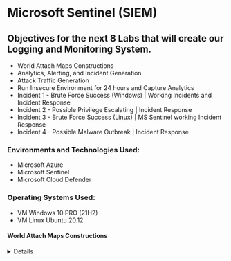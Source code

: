 # Microsoft Sentinel (SIEM)

## Objectives for the next 8 Labs that will create our Logging and Monitoring System.

- World Attach Maps Constructions
- Analytics, Alerting, and Incident Generation
- Attack Traffic Generation
- Run Insecure Environment for 24 hours and Capture Analytics
- Incident 1 - Brute Force Success (Windows) | Working Incidents and Incident Response
- Incident 2 - Possible Privilege Escalating | Incident Response
- Incident 3 - Brute Force Success (Linux) | MS Sentinel working Incident Response
- Incident 4 - Possible Malware Outbreak | Incident Response

### Environments and Technologies Used:

- Microsoft Azure
- Microsoft Sentinel
- Microsoft Cloud Defender

### Operating Systems Used:

- VM Windows 10 PRO (21H2)
- VM Linux Ubuntu 20.12

#### World Attach Maps Constructions
<details close>

<div>

</summary>

Reminder: Check your Subscription’s Cost Analysis

### Actions and Observations<b>

- We are going to create 4 different workbooks in Sentinel that show different types of malicious traffic from around the world, targeting our resources.

- We will use pre-built JSON maps to reduce the number of errors/questions but will explain the process.

--- 

> In Microsoft Sentinel | Workbooks, we will add a new workbook in order to create our map. JSON Files - Remember, Sentinel uses our Log Analytics Workspace where we ingested the logs.

![vivaldi_kLOHZRFPhj](https://user-images.githubusercontent.com/109401839/235279747-01e3bf0c-428d-4b71-b6f8-9e9dc99bae8d.png)

- Remove the pre-included reports. 
- Add Query
- Advanced Editor > Paste the [KQL .JSON Information](https://github.com/fnabeel/Cloud-SOC-Project-Directory/blob/main/Sentinel-Maps(JSON)/linux-ssh-auth-fail.json)

> After running your query, your graph should populate! 

![vivaldi_1SnjH3R8Ip](https://user-images.githubusercontent.com/109401839/235279945-1eef8a2b-e778-4811-be63-3c9bf4c1e619.png)
 
> Note that each graph everyone makes will be different since this is based on the attacks I received in a certain timeframe! 

> The KQL code we used shows us the Linux VM Authentication SSH Failures. 
 Edit > Settings > Map Settings > 

![heatmap](https://user-images.githubusercontent.com/109401839/235281773-e002056e-9f07-4082-9721-59c3f002f74f.PNG)

> Here you can customise the map and the details even further to your desire. I will keep it default. 

> Save Workbooks & Let us repeat the steps for the other maps. 

![vivaldi_YBA2LIqUJg](https://user-images.githubusercontent.com/109401839/235284830-a5b1ff91-cfd5-4381-a459-e6315be8f22d.png)

> Next, we will create a graph for [MS SQL Authentication Fail](https://github.com/fnabeel/Cloud-SOC-Project-Directory/blob/main/Sentinel-Maps(JSON)/mssql-auth-fail.json)

![vivaldi_laXpbNeo86](https://user-images.githubusercontent.com/109401839/235286153-e23a0f2e-3b96-498b-a557-6d70f82e31c6.png)

> Now we will repeat it for the subsequent maps by entering the KQL code. 

- [NSG Malicious Allowed Firewall In](https://github.com/fnabeel/Cloud-SOC-Project-Directory/blob/main/Sentinel-Maps(JSON)/nsg-malicious-allowed-in.json)

![vivaldi_No4emgWydH](https://user-images.githubusercontent.com/109401839/235286714-73d14971-e942-479b-aa36-04c083dc86d5.png)

- [Windows RDP & SMB Authentication Failures](https://github.com/fnabeel/Cloud-SOC-Project-Directory/blob/main/Sentinel-Maps(JSON)/windows-rdp-auth-fail.json)

![vivaldi_hMnU9a0ydS](https://user-images.githubusercontent.com/109401839/235286919-0ae35ece-b7c4-436b-a581-71c92169fb6b.png)

> We can edit and change the timeframe to see where and what attacks happened at a certain time. I will do 30 minutes as an example: 

![vivaldi_OyzflFZq3q](https://user-images.githubusercontent.com/109401839/235287139-9b47bb91-4efe-4b37-a498-6fd9d3fadd99.png)

> You should have 4 custom-made workbooks like this:

![vivaldi_Ay5xt00GJN](https://user-images.githubusercontent.com/109401839/235287326-0fbd8e95-6d31-4032-bed2-112d4b8daac1.png)

> In subsequent labs, we will create our own attacks at add to these maps. For example, say I create a VM in Malaysia and attack the home base VM, a dot should be added to our graphs depending on our attack method. 
<div>

### Troubleshooting: 

> If it’s been 24 hours since you created the resources being tracked on this map and you don’t see traffic to them, make sure of the following:
First, generate traffic on your own to see if any logs show up

> Ensure both VMs are on

> Ensure Microsoft Defender for Cloud and the Data Collection Rules are configured correctly to collect logs from the VMs (from the section: Logging and Monitoring: Enable MDC and Configure Log Collection for Virtual Machines)

> Ensure Logging is correctly configured for MS SQL Server (from the section: Azure Intro: Creating our Subscription and First Resources)

> If NSG Flow Logs are empty, ensure they are configured correctly (from the section: Logging and Monitoring: Enable MDC and Configure Log Collection for Virtual Machines)

> Alternatively, you can skip ahead to the “Azure Sentinel: Attack Traffic Generation” section to generate some traffic, but we need to make sure logging is configured correctly and showing up before that will work.

<div> 

### Analytics, Alerting, and Incident Generation
<details close>

---

</summary>

- In this lab, we will be working on Analytics, Alerting, and Incident Generation.

- We are going to manually go to add the rules, and then trigger the alerts. We will dissect the alert and really understand what is happening. 

![image](https://user-images.githubusercontent.com/109401839/235291419-36c75299-c9a9-4b64-a51c-f4b10ce43164.png)

> First will be a brute force attempt by a Windows machine. 

``` 
SecurityEvent
| where EventID == 4625
| where TimeGenerated > ago(60m)
| summarize FailureCount = count() by SourceIP = IpAddress, EventID, Activity
| where FailureCount >= 10
```

> So we enter this Query under our Log Analytic workspace. Run it. It will show the EventID of 4625 in the given timeframe you selected. In this case, 60 minutes. Then the next like will be our categories and show us the Failure count. Was it all the same attacks or 10 instances of the same IP, EventID and Activity trying to attack? That's what the failure count does. 

> So we do not want to create an alert based on a user making a mistake a few times, but over ten times is a little suspicious and we can create an alert based on that. 

![vivaldi_hQThPXrMWs](https://user-images.githubusercontent.com/109401839/235291881-b7fe654d-cdeb-4cc3-91c5-95119ab87169.png)

> Feel free to use ChatGPT to have a more in-depth explanation if the one above was insufficient. 

![analytics query](https://user-images.githubusercontent.com/109401839/235292182-1ddd325e-a980-4422-99e5-02b6f35a3985.PNG)

> We will add a query rule now, that is the same as the previous KQL query. 

- Tactics and Techniques:
Credential Access > Brute Force
Enter it in and run it again: 

![mqFhzU2BOQ](https://user-images.githubusercontent.com/109401839/235292423-4695e167-f043-4680-af60-02da62454464.png)

> In Alert enrichment > Entity Mapping 

> Set up IP Entity | Address | AttackerIP

> Add new entity:

> Set up Host | Hostname | DestinationHostName 

![vivaldi_G4GbbxRRLc](https://user-images.githubusercontent.com/109401839/235292538-96a1b891-dbf7-4466-8234-bf9eb3aa1dfb.png)

> So say that an attacker with an IP address 1.1.1.1 attacks our network, we will get an alert.. however, Sentinel will track that IP Address and correlate that addresses further action and map it to other alerts. 

![vivaldi_qZYMU18mjY](https://user-images.githubusercontent.com/109401839/235292695-ed06b0e7-18c4-4dd4-8f33-44199cee9674.png)

![vivaldi_5FJZt75Ouo](https://user-images.githubusercontent.com/109401839/235292727-848a05fb-234b-4a61-9d11-9ce4b35af5c6.png)

> Our rule is ready to roll ~ validate & create. 

> We should see any incidents that it creates.

> And almost immediately we got an incident! 

![vivaldi_NgGrQCTZd8](https://user-images.githubusercontent.com/109401839/235292787-85b9164a-c584-4e35-b013-527551daae27.png)

![4MDWsCNOfs](https://user-images.githubusercontent.com/109401839/235292805-0fac1e01-6461-471b-98e6-c98ead18fdbe.png)


> On the bottom left, we can click "Investigation"  and it will show us a nice infographic of the attack on the host. 

![FZIXPOncAT](https://user-images.githubusercontent.com/109401839/235293224-ad6cf8a4-3069-42b0-b83b-a20adf271e6d.png)

- Now, we can delete that test incident alert and the test alert, we are going to import a bunch of the real queries.  

> If this portion did not work for you, as the query did not result in any incidents. You can remote into your VM and purposely fail the login attempt 10x in order to generate the incident! 

- Now download the query rule list to make life easier! 

---

[Sentinel Analytics Rules](https://github.com/fnabeel/Cloud-SOC-Project-Directory/blob/main/Sentinel-Analytics-Rules/Sentinel-Analytics-Rules(KQL%20Alert%20Queries).json)

---

> After importing the rules, we already have 4 incidents generated. Nothing like work. 

![vivaldi_AhVZHFFOyF](https://user-images.githubusercontent.com/109401839/235294286-eead3162-d19f-475f-a07b-aedd23433dec.png)

- Here are the active rules imported: 

![vivaldi_0qjWA3CiOA](https://user-images.githubusercontent.com/109401839/235294313-140f164c-e698-4425-9925-b238cf73b4ca.png)

- Play around and learn each part.

> For example CUSTOM: Possible Privilege Escalation (Global Admin Role Assignment)

> Under Set Rule Logic we can see the Rule Query. 

- We can break down this query: 

```
AuditLogs
| where OperationName == "Add member to role" and Result == "success"
| where TargetResources[0].modifiedProperties[1].newValue == '"Company Administrator"' and TargetResources[0].type == "User"
| project TimeGenerated, OperationName, AssignedRole = TargetResources[0].modifiedProperties[1].newValue, InitiatorId = InitiatedBy.user.id, InitiatorUpn = InitiatedBy.user.userPrincipalName, TargetAccountId = TargetResources[0].id, TargetAccountUpn = TargetResources[0].userPrincipalName, InitiatorIpAddress = InitiatedBy.user.ipAddress, Status = Result
```
---

- Here is a breakdown of each line:

> AuditLogs: This is the name of the table being queried. It likely contains logs of actions taken within a Microsoft Azure environment.

``` | where OperationName == "Add a member to role" and Result == "success": ```

> This line filters the results to only show entries where the operation name is "Add a member to the role" and the result was "success". This is likely used to narrow down the results to only show successful attempts to add a user to a role.

``` | where TargetResources[0].modifiedProperties[1].newValue == '"Company Administrator"' and TargetResources[0].type == "User": ``` 

> This line further filters the results to only show entries where the modified property at index 1 of the first TargetResource (a resource involved in the operation) is equal to the string "Company Administrator" and the type of the first TargetResource is "User". This is likely used to only show successful attempts to add a user to the "Company Administrator" role.

``` | project TimeGenerated, OperationName, AssignedRole = TargetResources[0].modifiedProperties[1].newValue, InitiatorId = InitiatedBy.user.id, InitiatorUpn = InitiatedBy.user.userPrincipalName, TargetAccountId = TargetResources[0].id, TargetAccountUpn = TargetResources[0].userPrincipalName, InitiatorIpAddress = InitiatedBy.user.ipAddress, Status = Result: ``` 

> This line projects (i.e., selects) specific columns from the filtered results and renames them for readability. 

> The selected columns include the time the log was generated (TimeGenerated), the operation name (OperationName), the assigned role (AssignedRole, which is the value of the modified property at index 1 of the first TargetResource), the ID of the user who initiated the operation (InitiatorId), the user principal name of the user who initiated the operation (InitiatorUpn), the ID of the target account (TargetAccountId, which is the ID of the first TargetResource), the user principal name of the target account (TargetAccountUpn, which is the user principal name of the first TargetResource), the IP address of the user who initiated the operation (InitiatorIpAddress, which is the IP address of the user who initiated the operation), and the status of the operation (Status, which is the result of the operation).

- Let us see what happened while you were reading this and I was typing this out. 

![Frq11TIXzC](https://user-images.githubusercontent.com/109401839/235294920-a287141b-00b4-4005-9c3d-4be26dffd13d.png)

> We got a brute force attempt on MS SQL Server.
Similar incidents are notified at the bottom. 

- Let us investigate:

![vivaldi_K8gJz7V9DX](https://user-images.githubusercontent.com/109401839/235294982-8e539741-227f-469d-b3c1-d31454a8d533.png)

> This is the spiral of despair...

> Let us revise the workbooks since these are relatively new and should reflect on the geolocation map within the timeframe of the attacks. 

![vivaldi_sbJlTVzF7M](https://user-images.githubusercontent.com/109401839/235295157-7cba01ca-2c81-4c49-b03d-7cab1c81fb77.png)

> In the last 30 minutes, 

![image](https://user-images.githubusercontent.com/109401839/235295217-06574230-fcb2-408e-b415-428896d83fe9.png)

> The entities show us the IP Address information. 

### Attack Traffic Generation Lab
<details close>

<div>

</summary>

#### Attacker Mode (pretend you are an attacker), perhaps a world-renowned Blackhat Hacker, let us cosplay this lab:

- First, let us generate some attack traffic to trigger alerts & incident generation, which the Internet (Thank you) has already done since the writing of the last lab. 

![vivaldi_BAtjUMJqrd](https://user-images.githubusercontent.com/109401839/235329080-bd59d747-8ef9-4947-8d91-5bf6d80dbf79.png)

> 73 Open Incidents. 2 High Alerts, oh boy. Let us make it 74.

- Log into “attack-vm” from our previous labs. 

- Open PowerShell as an Admin and install the Az Module if you haven’t already

- Download SSMS, Previous Lab (Optional)

- Download Visual Studio Code (Mandatory)

- Run PS Command ```Install-Module Az```

> "Yes to All "

![mstsc_au4u5GMQEb](https://user-images.githubusercontent.com/109401839/235329774-464dbb88-f6f9-4e2c-bd1e-a058f73a8fa1.png)

- Download the “Attack-Scripts” PowerShell Scripts and put the folder on your desktop

![mstsc_sDIJGG4fvK](https://user-images.githubusercontent.com/109401839/235329916-3f6f7f56-ba74-4fb1-bad9-af575f687056.png)

- Open the folder in VS Code

![mstsc_9oaG0rg5iC](https://user-images.githubusercontent.com/109401839/235329942-9306092d-fd87-4d5b-ab5d-0a21c03fa9a9.png)

 > Trust the authors, you are the author. Maybe... 

| Notice: You can do what these scripts do manually, however, it is good to get some experience using scripts to be more efficient with time and versatile. If you are unsure what each line in the script does, feel free to copy and paste it into ChatGPT. Then, request it to explain each line at XYZ age group so you can dissect, marinate that knowledge and then be able to comprehend further. All in due time, right? 

> VSC may ask you to install an extension for PowerShell, go ahead and install it. Now...

- Run each of the following scripts, observing the results in Log Analytics Workspace AND Sentinel Incident Creation:

- AAD-Brute-Force-Success-Simulator.ps1
(this can be done manually by trying to log into the portal)

Let us break down the main function for this: 

Line 1: ```$tenantId = "xxxxxxxx-xxxx-xxxx-xxxx-xxxxxxxxxxxx" ```

> # Your Tenant ID, you can find on the AAD Blade in the Azure Portal...

Line 2: ``` $username = "attacker@[your user name].onmicrosoft.com" ```

> # Some Username that exists in your AAD Tenant.. in my case that is "attacker@fnabeelpm.onmicrosoft.com"

Line 3: ``` $correct_password = "LabTest12345" ``` 

> # Enter the correct password for the above user... If you cannot remember your password, you can reset it in your browser's incognito mode and sign on to Azure AD.

Line 4: ``` $wrong_password = "___WRONG PASSWORD___" ``` 

> # This is used to generate auth failures...

Line 5: ``` $max_attempts = 11  ``` 

> # This is the number of times to fail the login before succeeding. 

> So, we will let this run and it will create a loop for 11x failed login attempts, and then 1 successful login attempt, which will create an incident alert. 

![mstsc_O5tMxYk2aJ](https://user-images.githubusercontent.com/109401839/235330515-667d07f2-929d-48d7-9aa5-314e9a491d13.png)

> We can now go to our Log Analytics and view logs. 
Enter the Query 

```
SigninLogs
| order by TimeGenerated desc
```

> This will show us the script attempts. It makes take a moment to update, but this is what it will look like! 

![vivaldi_vGrHhhyVGj](https://user-images.githubusercontent.com/109401839/235330674-81586064-bce1-494a-907f-61e8721ace29.png)

![lgo](https://user-images.githubusercontent.com/109401839/235330713-a8f42e91-8aef-43d2-a987-0539c660ef3c.PNG)

- Key-Vault-Secret-Reader.ps1
(this can be done manually by observing Key Vault Secrets in Azure Portal)
 
> Replace the name for each part of the script with your corresponding information. Run it and see the alert generate! Now you have an idea, I will just show you the results for the next two.  

![mstsc_X219qf3iEc](https://user-images.githubusercontent.com/109401839/235331049-2d9d46c5-47fa-4c5d-b88e-8723a75573db.png)

![mstsc_GVrwLTrcuz](https://user-images.githubusercontent.com/109401839/235331078-43392219-7009-49dc-8051-e1754fe3b8c4.png)

> This may disconnect you in Azure. This is the Admin attempt. 
 If you are having issues, be sure in lines 6 & 7 to add 

```
Disconnect-AzAccount
Connect-AzAccount
``` 

> That solved the issue for me there. Now sign in, and remember that the attacker roles set in previous labs do not have read rights for Azure Key vault... 

> Next is to stop the VM in Azure, this may or may not sign you out, then run it again so everything can marinate perfectly in our pot. Run the.PS1 Key Vault attack again and voila. 

![mstsc_j9qsWIkbGY](https://user-images.githubusercontent.com/109401839/235331907-8028047d-c4f6-4c2f-9a76-0299cd2e1189.png)

![keyvauilt log](https://user-images.githubusercontent.com/109401839/235332071-a6d51d5f-f62a-4022-8f26-a5b408fa6b26.PNG)

> Above we can see that our attempt is successful, and we know it is us by the same IP Address of the VM. For my instance, I was the only one who got into the Key Vault, maybe an outside threat got into yours. You can check the logs and verify, however, we should have an incident alert for all these attempts I did. 
 
![vivaldi_VozPgPs7jQ](https://user-images.githubusercontent.com/109401839/235332143-d88c13a6-97d9-4461-bbed-0fd14fb19aa9.png)

> Here is the alert. 

![vivaldi_msbQ1nQ0D3](https://user-images.githubusercontent.com/109401839/235332230-ad1f9593-4753-4640-bdf7-da33b76f7978.png)

- Malware-Generator-EICAR.ps1
(this can be done manually by creating a text file with the EICAR string in it)

> Run this in Powershell and it will create a Windows Security Alert. Alternatively, you can make a .txt file and combine the two parts of the script and save it to trigger the alert. 

![mstsc_UnFJHU7CGl](https://user-images.githubusercontent.com/109401839/235332812-697bc84c-5e57-4992-b362-d5a4ddfba704.png)

> The script essentially just combines it for us but we can do this manually 

![mstsc_2zVfAJvwpd](https://user-images.githubusercontent.com/109401839/235332785-38c9111b-b35e-4d8f-afe6-567261c2b45b.png)

> For this part, we will use Powershell ISE (Admin) and enter the .ps1 code. Windows security should catch these. 

![vivaldi_c6nIFdtzdJ](https://user-images.githubusercontent.com/109401839/235333107-b844ca39-112e-4f29-87cd-f470b3cf1ce0.png)

> We should see this generated in Defender For Cloud and Sentinel. In Sentinel, it will only show if Windows Security took action! So, depending on the setting. You have to manually take action if it is quarantined. After that is fixed, take a moment (For me a very long time) and wait for the incident or KQL query to view the incident. 

- SQL-Brute-Force-Simulator.ps1
(this can be done manually with SSMS by attempting to log in with bad credentials)


``` Note: It does take a bit of time for the logs to show up in Log Analytics Workspace! "Patience is beautiful." ```

- If you want to trigger Brute Force attempts for Linux and RDP, simply fail to log into these several times (10+), but I assume the internet is doing a good job of that already based on our previous lab, haha. 

### Run Insecure Environment for 24 Hours and Capture Analytics
<details close>

<div>

</summary>

### Dataset 

Before 24 Hours: 
<div>

| Metric                   | Count
| ------------------------ | -----
| SecurityEvent            | 0
| Syslog                   | 0
| SecurityAlert            | 0
| SecurityIncident         | 0
| AzureNetworkAnalytics_CL | 0

![Windows RDP   SMB Authentication Failure(Before)](https://user-images.githubusercontent.com/109401839/235335964-ef063912-f0b7-4761-a95b-911c21f240b7.png)

![Linux SSH Auth Failure (Before)](https://user-images.githubusercontent.com/109401839/235335965-63e57ce1-2d54-4256-a86c-4e7962eda71e.png)

![MySQL Authentication Failures(Before)](https://user-images.githubusercontent.com/109401839/235335966-25b63a64-750c-4275-9f54-a5ec72bd0a7c.png)

![nsg-malicious-allowed-in (before)](https://user-images.githubusercontent.com/109401839/235335967-faab4541-ea6c-4276-8b17-1b446613ff9f.png)

After 24 Hours: 
<div>

| Metric                   | Count
| ------------------------ | -----
| SecurityEvent            | 0
| Syslog                   | 0
| SecurityAlert            | 0
| SecurityIncident         | 0
| AzureNetworkAnalytics_CL | 0

HELPER QUERIES	
		
	Helper KQL Queries
		
Start Time	

``` 
"range x from 1 to 1 step 1
| project StartTime = ago(24h), StopTime = now()"
 ``` 
	
![vivaldi_TqMaMGLc0s](https://user-images.githubusercontent.com/109401839/235334642-729e7798-48b3-43ea-870b-85ed6425f3c1.png)
	
Stop Time			
Security Events (Windows VMs)	"SecurityEvent
| where TimeGenerated >= ago(24h)
| count"

		
Syslog (Linux VMs)	"Syslog
| where TimeGenerated >= ago(24h)
| count"	

	
SecurityAlert (Microsoft Defender for Cloud)	"SecurityAlert
| where DisplayName !startswith ""CUSTOM"" and DisplayName !startswith ""TEST""
| where TimeGenerated >= ago(24h)
| count"
		
Security Incident (Sentinel Incidents)	"SecurityIncident
| where TimeGenerated >= ago(24h)
| count"	

	
NSG Inbound Malicious Flows Allowed	"AzureNetworkAnalytics_CL 
| where FlowType_s == ""MaliciousFlow"" and AllowedInFlows_d > 0
| where TimeGenerated >= ago(24h)
| count"

	
NSG Inbound Malicious Flows Blocked	"AzureNetworkAnalytics_CL 
| where FlowType_s == ""MaliciousFlow"" and DeniedInFlows_d > 0
| where TimeGenerated >= ago(24h)
| count"		

![image](https://user-images.githubusercontent.com/109401839/235336299-df51515e-aea1-424d-a880-572722e5627b.png)

### Incident Response & System Hardening

<div>

</summary>

| Check your Subscription’s Cost Analysis

As you work an incident, I would recommend taking notes between each step.

 - Work the incidents being generated within Azure Sentinel, in accordance with the NIST 800-61 Incident Management Lifecycle. Make use of the provided Pl.

- Step 1: Preparation
(We initiated this already by ingesting all of the logs into Log Analytics Workspace and Sentinel and configuring alert rules)

- Step 2: Detection & Analysis (You may have different alerts/incidents)
Set Severity, Status, Owner
View Full Details (New Experience)
Observe the Activity Log (for history of incident)
Observe Entities and Incident Timelines (are they doing anything else?)
“Investigate” the incident and continue trying to determine the scope
Inspect the entities and see if there are any related events
Determine legitimacy of the incident (True Positive, False Positive, etc.)
If True Positive, continue, if False positive, close it out.

- Step 3: Containment, Eradication, and Recovery
Use the simple Incident Response PlayBook

- Step 4: Document Findings/Info and Close out the Incident in Sentinel

Incident 1 - Brute Force Success (Windows) - Working Incidents and Incident Response
<details close>

<div>

</summary>

- Set Severity, Status, Owner

![vivaldi_cuZM38TCe3](https://user-images.githubusercontent.com/109401839/235336573-c38e5325-e4df-4aad-93f8-b04487099a32.png)

- View Full Details (New Experience)

![c5qFJgKgq8](https://user-images.githubusercontent.com/109401839/235336592-2ec5579f-aa33-42f3-9e80-ce549f1b5da6.png)

- Observe the Activity Log (for history of incident)

![vivaldi_8f1Oj6rUd5](https://user-images.githubusercontent.com/109401839/235336637-50bf9a05-b3a5-4266-b009-866991f902de.png)

- Observe Entities and Incident Timelines

![vivaldi_OEaYg3xMGs](https://user-images.githubusercontent.com/109401839/235336701-eca2ef8d-4302-45df-952d-c92d167f082c.png)

If we click this IP Address, we can see their Geo Data. 

![vivaldi_iL5aNXLtVZ](https://user-images.githubusercontent.com/109401839/235336728-c55a52dc-df04-43ac-ab5f-e22bf65265d8.png)

- Investigate & Determine The Scope

![vivaldi_KhX7Mked3T](https://user-images.githubusercontent.com/109401839/235336764-4da5f6ad-5274-4c32-978d-ca5697cb52b2.png)

If we see related alerts based on this attacker we can see what else they have done in correlation to their IP Address. They are related to 41 other events. 

This attacker is related to +26 attempted Brute Force Attacks and over 14 successful Brute Force Attacks. 

![vivaldi_R4miIRFQH2](https://user-images.githubusercontent.com/109401839/235336831-6618b357-320c-4702-918a-7c9f4bbe5ad0.png)

![vivaldi_jzhkTzBq9b](https://user-images.githubusercontent.com/109401839/235336876-f16e6504-adf3-4360-8689-7babb4df3b5e.png)

We can see mroe data if view "All Aggregated Nodes" in KQL

![vivaldi_V7drXD6QZu](https://user-images.githubusercontent.com/109401839/235336905-1323b6df-4223-4b45-a59b-755220a9de9e.png)

We can see this information in KQL. 

```
let GetIPRelatedAlerts = (v_IP_Address: string) {
    SecurityAlert
    | summarize arg_max(TimeGenerated, *) by SystemAlertId
    | extend entities = todynamic(Entities)
    | mv-expand entities
    | project-rename entity=entities
    | where entity['Type'] == 'ip' and entity['Address'] =~ v_IP_Address
    | project-away entity
};
GetIPRelatedAlerts(@'110.167.169.106')
```

- Now Determine the legitimacy of the incident, True Postive or False Positive, etc. 

```

// Brute Force Success Windows
let FailedLogons = SecurityEvent
| where EventID == 4625 and LogonType == 3
| where TimeGenerated > ago(60m)
| summarize FailureCount = count() by AttackerIP = IpAddress, EventID, Activity, LogonType, DestinationHostName = Computer
| where FailureCount >= 5;
let SuccessfulLogons = SecurityEvent
| where EventID == 4624 and LogonType == 3
| where TimeGenerated > ago(60m)
| summarize SuccessfulCount = count() by AttackerIP = IpAddress, LogonType, DestinationHostName = Computer, AuthenticationSuccessTime = TimeGenerated;
SuccessfulLogons
| join kind = leftouter FailedLogons on DestinationHostName, AttackerIP, LogonType
| project AuthenticationSuccessTime, AttackerIP, DestinationHostName, FailureCount, SuccessfulCount

```
Via [Cheat Sheet](https://github.com/fnabeel/Cloud-SOC-Project-Directory/blob/main/KQL-Query-Cheat-Sheet%20(1).md) 

> We will add a clause to see entities that have had successful log ons in the last 24 hours. 

```
SecurityEvent
| where EventID == 4625
| distinct Account
``` 
![vivaldi_dnJSoEyZme](https://user-images.githubusercontent.com/109401839/235337183-cde0f5f1-eec4-4631-b597-6970c06b9a25.png)

We can further specify by using the IP Address of the attacker. 

```
| where ipaddress == "110.167.169.106"
```

and remove: 

``` | distinct Account ```

![vivaldi_JRZZok9EsC](https://user-images.githubusercontent.com/109401839/235337271-a832ca24-7dbd-443c-a2f6-70df71664de2.png)

Based on the results, I willl conclude this to be a False Positive. 

You maybe wondering why? 
It is because even after these "successful" attempts, we can see they kept trying to bruteforce in. In addition, if we filter the activity, there is not any actual successful login attempts. We inspected the action from this IP Address, and the main issue is the persistence of this Threat Actor. With enough time, they could breach into the system.

-   If true positive, continue. If false-positive, close. 

Since it is a false positive, but the network security is bad. We will continue. This sort of traffic should not be reaching the VM in the first place.  

### Incident 2 - Possible Privilege Escalation - Working Incidents and Incident Response
<details close>

<div>

</summary>




### Incident 3 - Brute Force Success (Linux) - Microsoft Sentinel Working Incidents and Incident Response
<details close>

<div>

</summary>




### Incident 4 - Possible Malware Outbreak - Working Incidents and Incident Response
<details close>

<div>

</summary>



